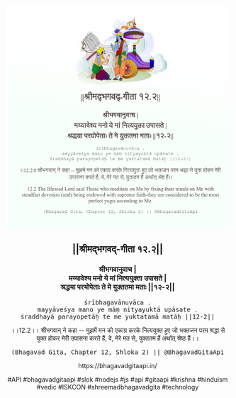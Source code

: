 <img src="../../asset/BG_12_2.png"/>
<center><h2>||श्रीमद्‍भगवद्‍-गीता १२.२||</h2>
<h3>श्रीभगवानुवाच |<br/>मय्यावेश्य मनो ये मां नित्ययुक्ता उपासते |<br/>श्रद्धया परयोपेताः ते मे युक्ततमा मताः ||१२-२||</h3>
<pre>śrībhagavānuvāca .<br/>mayyāveśya mano ye māṃ nityayuktā upāsate .<br/>śraddhayā parayopetāḥ te me yuktatamā matāḥ ||12-2||</pre>
<p>।।12.2।। श्रीभगवान् ने कहा -- मुझमें मन को एकाग्र करके नित्ययुक्त हुए जो भक्तजन परम श्रद्धा से युक्त होकर मेरी उपासना करते हैं, वे, मेरे मत से, युक्ततम हैं अर्थात् श्रेष्ठ हैं।।</p>
<pre>(Bhagavad Gita, Chapter 12, Shloka 2) || @BhagavadGitaApi</pre><p>https://bhagavadgitaapi.in/</p><p>#API #bhagavadgitaapi #slok #nodejs #js #api #gitaapi #krishna #hinduism #vedic #ISKCON #shreemadbhagavadgita #technology</p></center>